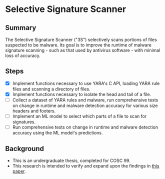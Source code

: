 # Selective Signature Scanner
## Summary
The Selective Signature Scanner ("3S") selectively scans portions of files suspected to be malware. Its goal is to improve the runtime of malware signature scanning - such as that used by antivirus software - with minimal loss of accuracy.

## Steps
- [x] Implement functions necessary to use YARA's C API, loading YARA rule files and scanning a directory of files.
- [x] Implement functions necessary to isolate the head and tail of a file.
- [ ] Collect a dataset of YARA rules and malware, run comprehensive tests on change in runtime and malware detection accuracy for various size headers and footers.
- [ ] Implement an ML model to select which parts of a file to scan for signatures.
- [ ] Run comprehensive tests on change in runtime and malware detection accuracy using the ML model's predictions.

## Background
* This is an undergraduate thesis, completed for COSC 99.
* This research is intended to verify and expand upon the findings in [this paper](https://doi.org/10.1088/1742-6596/2131/2/022086).

